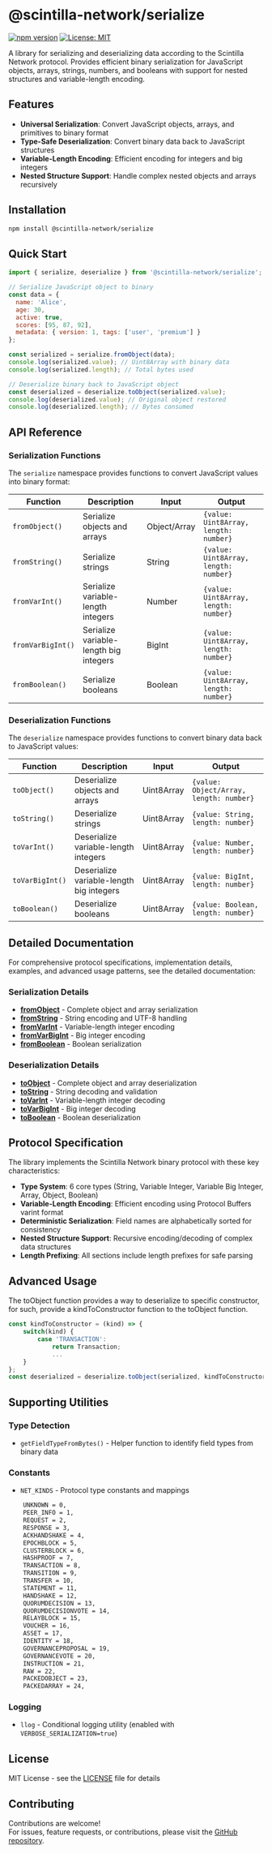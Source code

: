 # @scintilla-network/serialize

[![npm version](https://badge.fury.io/js/@scintilla-network%2Fserialize.svg)](https://www.npmjs.com/package/@scintilla-network/serialize)
[![License: MIT](https://img.shields.io/badge/License-MIT-yellow.svg)](https://opensource.org/licenses/MIT)

A library for serializing and deserializing data according to the Scintilla Network protocol. Provides efficient binary serialization for JavaScript objects, arrays, strings, numbers, and booleans with support for nested structures and variable-length encoding.

## Features

- **Universal Serialization**: Convert JavaScript objects, arrays, and primitives to binary format
- **Type-Safe Deserialization**: Convert binary data back to JavaScript structures
- **Variable-Length Encoding**: Efficient encoding for integers and big integers
- **Nested Structure Support**: Handle complex nested objects and arrays recursively

## Installation

```bash
npm install @scintilla-network/serialize
```

## Quick Start

```javascript
import { serialize, deserialize } from '@scintilla-network/serialize';

// Serialize JavaScript object to binary
const data = {
  name: 'Alice',
  age: 30,
  active: true,
  scores: [95, 87, 92],
  metadata: { version: 1, tags: ['user', 'premium'] }
};

const serialized = serialize.fromObject(data);
console.log(serialized.value); // Uint8Array with binary data
console.log(serialized.length); // Total bytes used

// Deserialize binary back to JavaScript object
const deserialized = deserialize.toObject(serialized.value);
console.log(deserialized.value); // Original object restored
console.log(deserialized.length); // Bytes consumed
```

## API Reference

### Serialization Functions

The `serialize` namespace provides functions to convert JavaScript values into binary format:

| Function | Description | Input | Output |
|----------|-------------|-------|--------|
| `fromObject()` | Serialize objects and arrays | Object/Array | `{value: Uint8Array, length: number}` |
| `fromString()` | Serialize strings | String | `{value: Uint8Array, length: number}` |
| `fromVarInt()` | Serialize variable-length integers | Number | `{value: Uint8Array, length: number}` |
| `fromVarBigInt()` | Serialize variable-length big integers | BigInt | `{value: Uint8Array, length: number}` |
| `fromBoolean()` | Serialize booleans | Boolean | `{value: Uint8Array, length: number}` |

### Deserialization Functions

The `deserialize` namespace provides functions to convert binary data back to JavaScript values:

| Function | Description | Input | Output |
|----------|-------------|-------|--------|
| `toObject()` | Deserialize objects and arrays | Uint8Array | `{value: Object/Array, length: number}` |
| `toString()` | Deserialize strings | Uint8Array | `{value: String, length: number}` |
| `toVarInt()` | Deserialize variable-length integers | Uint8Array | `{value: Number, length: number}` |
| `toVarBigInt()` | Deserialize variable-length big integers | Uint8Array | `{value: BigInt, length: number}` |
| `toBoolean()` | Deserialize booleans | Uint8Array | `{value: Boolean, length: number}` |

## Detailed Documentation

For comprehensive protocol specifications, implementation details, examples, and advanced usage patterns, see the detailed documentation:

### Serialization Details

- **[fromObject](src/serialize/fromObject.md)** - Complete object and array serialization
- **[fromString](src/serialize/fromString.md)** - String encoding and UTF-8 handling
- **[fromVarInt](src/serialize/fromVarInt.md)** - Variable-length integer encoding
- **[fromVarBigInt](src/serialize/fromVarBigInt.md)** - Big integer encoding
- **[fromBoolean](src/serialize/fromBoolean.md)** - Boolean serialization

### Deserialization Details

- **[toObject](src/deserialize/toObject.md)** - Complete object and array deserialization
- **[toString](src/deserialize/toString.md)** - String decoding and validation
- **[toVarInt](src/deserialize/toVarInt.md)** - Variable-length integer decoding
- **[toVarBigInt](src/deserialize/toVarBigInt.md)** - Big integer decoding
- **[toBoolean](src/deserialize/toBoolean.md)** - Boolean deserialization

## Protocol Specification

The library implements the Scintilla Network binary protocol with these key characteristics:

- **Type System**: 6 core types (String, Variable Integer, Variable Big Integer, Array, Object, Boolean)
- **Variable-Length Encoding**: Efficient encoding using Protocol Buffers varint format
- **Deterministic Serialization**: Field names are alphabetically sorted for consistency
- **Nested Structure Support**: Recursive encoding/decoding of complex data structures
- **Length Prefixing**: All sections include length prefixes for safe parsing

## Advanced Usage

The toObject function provides a way to deserialize to specific constructor, for such, provide a kindToConstructor function to the toObject function.  

```javascript
const kindToConstructor = (kind) => {
    switch(kind) {
        case 'TRANSACTION':
            return Transaction;
            ...
    }
};
const deserialized = deserialize.toObject(serialized, kindToConstructor);
```

## Supporting Utilities

### Type Detection

- `getFieldTypeFromBytes()` - Helper function to identify field types from binary data

### Constants

- `NET_KINDS` - Protocol type constants and mappings

```bash
    UNKNOWN = 0,
    PEER_INFO = 1,
    REQUEST = 2,
    RESPONSE = 3,
    ACKHANDSHAKE = 4,
    EPOCHBLOCK = 5,
    CLUSTERBLOCK = 6,
    HASHPROOF = 7,
    TRANSACTION = 8,
    TRANSITION = 9,
    TRANSFER = 10,
    STATEMENT = 11,
    HANDSHAKE = 12,
    QUORUMDECISION = 13,
    QUORUMDECISIONVOTE = 14,
    RELAYBLOCK = 15,
    VOUCHER = 16,
    ASSET = 17,
    IDENTITY = 18,
    GOVERNANCEPROPOSAL = 19,
    GOVERNANCEVOTE = 20,
    INSTRUCTION = 21,
    RAW = 22,
    PACKEDOBJECT = 23,
    PACKEDARRAY = 24,
```

### Logging

- `llog` - Conditional logging utility (enabled with `VERBOSE_SERIALIZATION=true`)

## License

MIT License - see the [LICENSE](LICENSE) file for details

## Contributing

Contributions are welcome!   
For issues, feature requests, or contributions, please visit the [GitHub repository](https://github.com/Scintilla-Network/serialize).
